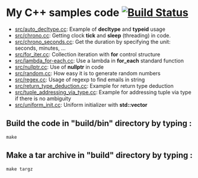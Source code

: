 # My C++ samples code [![Build Status](https://travis-ci.org/fenicks/cplusplus_samples.svg?branch=master)](https://travis-ci.org/fenicks/cplusplus_samples)

* [src/auto_decltype.cc](https://github.com/fenicks/cplusplus_samples/blob/master/src/auto_decltype.cc): Example of __decltype__ and __typeid__ usage
* [src/chrono.cc](https://github.com/fenicks/cplusplus_samples/blob/master/src/chrono.cc): Getting clock __tick__ and __sleep__ (threading) in code.
* [src/chrono_seconds.cc](https://github.com/fenicks/cplusplus_samples/blob/master/src/chrono_seconds.cc): Get the duration by specifying the unit: seconds, minutes, ...
* [src/for_iter.cc](https://github.com/fenicks/cplusplus_samples/blob/master/src/for_iter.cc): Collection iteration with __for__ control structure
* [src/lambda_for-each.cc](https://github.com/fenicks/cplusplus_samples/blob/master/src/lambda_for-each.cc): Use a lambda in __for_each__ standard function
* [src/nullptr.cc](https://github.com/fenicks/cplusplus_samples/blob/master/src/nullptr.cc): Use of __nullptr__ in code
* [src/random.cc](https://github.com/fenicks/cplusplus_samples/blob/master/src/random.cc): How easy it is to generate random numbers
* [src/regex.cc](https://github.com/fenicks/cplusplus_samples/blob/master/src/regex.cc): Usage of regexp to find emails in string 
* [src/return_type_deduction.cc](https://github.com/fenicks/cplusplus_samples/blob/master/src/return_type_deduction.cc): Example for return type deduction
* [src/tuple_addressing_via_type.cc](https://github.com/fenicks/cplusplus_samples/blob/master/src/tuple_addressing_via_type.cc): Example for addressing tuple via type if there is no ambiguity
* [src/uniform_init.cc](https://github.com/fenicks/cplusplus_samples/blob/master/src/uniform_init.cc): Uniform initializer with __std::vector__

## Build the code in "build/bin" directory by typing :

    make

## Make a tar archive in "build" directory by typing :

    make targz
